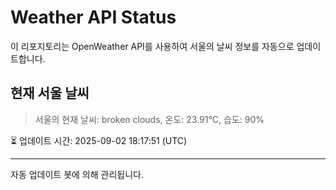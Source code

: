 
# Weather API Status

이 리포지토리는 OpenWeather API를 사용하여 서울의 날씨 정보를 자동으로 업데이트합니다.

## 현재 서울 날씨
> 서울의 현재 날씨: broken clouds, 온도: 23.91°C, 습도: 90%

⏳ 업데이트 시간: 2025-09-02 18:17:51 (UTC)

---
자동 업데이트 봇에 의해 관리됩니다.
